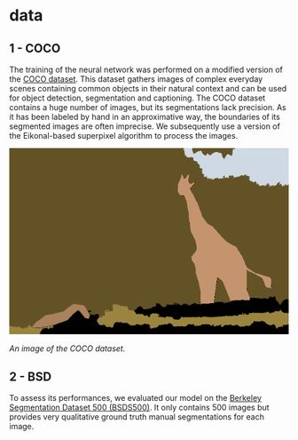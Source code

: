 # data

## 1 - COCO

The training of the neural network was performed on a modified version of the [COCO dataset](http://cocodataset.org/#home). This dataset gathers images of complex everyday scenes containing common objects in their natural context and can be used for object detection, segmentation and captioning. The COCO dataset contains a huge number of images, but its segmentations lack precision. As it has been labeled by hand in an approximative way, the boundaries of its segmented images are often imprecise. We subsequently use a version of the Eikonal-based superpixel algorithm to process the images.

![Training Method](./1-coco/coco/trainPAN2017/000000000025.png)

_An image of the COCO dataset._


## 2 - BSD

To assess its performances, we evaluated our model on the [Berkeley Segmentation Dataset 500 (BSDS500)](https://www2.eecs.berkeley.edu/Research/Projects/CS/vision/grouping/resources.html). It only contains 500 images but provides very qualitative ground truth manual segmentations for each image.
